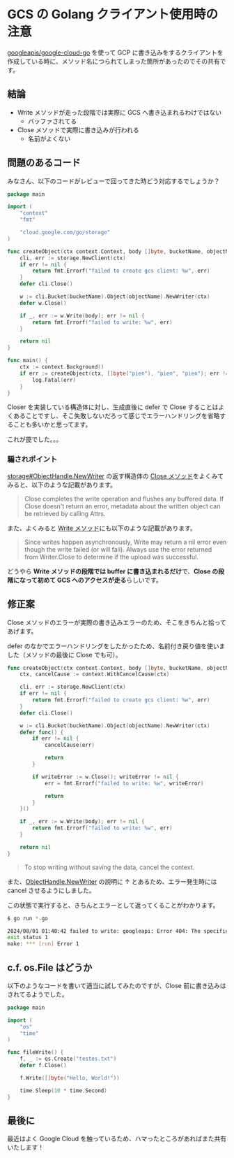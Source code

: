 # GCS の Golang クライアント使用時の注意

[googleapis/google-cloud-go](https://github.com/googleapis/google-cloud-go) を使って GCP に書き込みをするクライアントを作成している時に、メソッド名につられてしまった箇所があったのでその共有です。

## 結論

- Write メソッドが走った段階では実際に GCS へ書き込まれるわけではない
  - バッファされてる
- Close メソッドで実際に書き込みが行われる
  - 名前がよくない

<!-- more -->

## 問題のあるコード

みなさん、以下のコードがレビューで回ってきた時どう対応するでしょうか？

``` go
package main

import (
	"context"
	"fmt"

	"cloud.google.com/go/storage"
)

func createObject(ctx context.Context, body []byte, bucketName, objectName string) error {
	cli, err := storage.NewClient(ctx)
	if err != nil {
		return fmt.Errorf("failed to create gcs client: %w", err)
	}
	defer cli.Close()

	w := cli.Bucket(bucketName).Object(objectName).NewWriter(ctx)
	defer w.Close()

	if _, err := w.Write(body); err != nil {
		return fmt.Errorf("failed to write: %w", err)
	}

	return nil
}

func main() {
	ctx := context.Background()
	if err := createObject(ctx, []byte("pien"), "pien", "pien"); err != nil {
		log.Fatal(err)
	}
}
```

Closer を実装している構造体に対し、生成直後に defer で Close することはよくあることですし、そこ失敗しないだろって感じでエラーハンドリングを省略することも多いかと思ってます。

これが罠でした。。。

### 騙されポイント

[storage#ObjectHandle.NewWriter](https://pkg.go.dev/cloud.google.com/go/storage#ObjectHandle.NewWriter) の返す構造体の [Close メソッド](https://pkg.go.dev/cloud.google.com/go/storage#Writer.Close)をよくみてみると、以下のような記載があります。

> Close completes the write operation and flushes any buffered data.
> If Close doesn't return an error, metadata about the written object can be retrieved by calling Attrs.

また、よくみると [Write メソッド](https://pkg.go.dev/cloud.google.com/go/storage#Writer.Write)にも以下のような記載があります。

> Since writes happen asynchronously, Write may return a nil error 
> even though the write failed (or will fail). 
> Always use the error returned from Writer.Close to determine if the upload was successful.

どうやら **Write メソッドの段階では buffer に書き込まれるだけ**で、**Close の段階になって初めて GCS へのアクセスが走る**らしいです。

## 修正案

Close メソッドのエラーが実際の書き込みエラーのため、そこをきちんと拾ってあげます。

defer のなかでエラーハンドリングをしたかったため、名前付き戻り値を使いました（メソッドの最後に Close でも可）。

``` go
func createObject(ctx context.Context, body []byte, bucketName, objectName string) (err error) {
	ctx, cancelCause := context.WithCancelCause(ctx)

	cli, err := storage.NewClient(ctx)
	if err != nil {
		return fmt.Errorf("failed to create gcs client: %w", err)
	}
	defer cli.Close()

	w := cli.Bucket(bucketName).Object(objectName).NewWriter(ctx)
	defer func() {
		if err != nil {
			cancelCause(err)

			return
		}

		if writeError := w.Close(); writeError != nil {
			err = fmt.Errorf("failed to write: %w", writeError)

			return
		}
	}()

	if _, err := w.Write(body); err != nil {
		return fmt.Errorf("failed to write: %w", err)
	}

	return nil
}
```

> To stop writing without saving the data, cancel the context.

また、[ObjectHandle.NewWriter](https://pkg.go.dev/cloud.google.com/go/storage#ObjectHandle.NewWriter) の説明に ↑ とあるため、エラー発生時には cancel させるようにしました。

この状態で実行すると、きちんとエラーとして返ってくることがわかります。

``` sh
$ go run *.go

2024/08/01 01:40:42 failed to write: googleapi: Error 404: The specified bucket does not exist., notFound
exit status 1
make: *** [run] Error 1
```

## c.f. os.File はどうか

以下のようなコードを書いて適当に試してみたのですが、Close 前に書き込みはされてるようでした。

``` go
package main

import (
	"os"
	"time"
)

func fileWrite() {
	f, _ := os.Create("testes.txt")
	defer f.Close()

	f.Write([]byte("Hello, World!"))

	time.Sleep(10 * time.Second)
}
```

## 最後に

最近はよく Google Cloud を触っているため、ハマったところがあればまた共有いたします！
